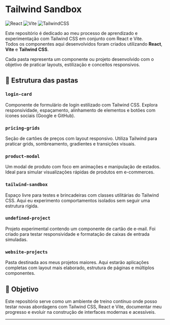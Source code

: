 # Tailwind Sandbox

![React](https://img.shields.io/badge/React-20232A?style=for-the-badge&logo=react&logoColor=61DAFB)
![Vite](https://img.shields.io/badge/Vite-646CFF?style=for-the-badge&logo=vite&logoColor=FFD62E)
![TailwindCSS](https://img.shields.io/badge/Tailwind_CSS-0EA5E9?style=for-the-badge&logo=tailwind-css&logoColor=white)

Este repositório é dedicado ao meu processo de aprendizado e experimentação com Tailwind CSS em conjunto com React e Vite.  
Todos os componentes aqui desenvolvidos foram criados utilizando **React**, **Vite** e **Tailwind CSS**.

Cada pasta representa um componente ou projeto desenvolvido com o objetivo de praticar layouts, estilização e conceitos responsivos.

## 📁 Estrutura das pastas

### `login-card`
Componente de formulário de login estilizado com Tailwind CSS. Explora responsividade, espaçamento, alinhamento de elementos e botões com ícones sociais (Google e GitHub).

### `pricing-grids`
Seção de cartões de preços com layout responsivo. Utiliza Tailwind para praticar grids, sombreamento, gradientes e transições visuais.

### `product-modal`
Um modal de produto com foco em animações e manipulação de estados. Ideal para simular visualizações rápidas de produtos em e-commerces.

### `tailwind-sandbox`
Espaço livre para testes e brincadeiras com classes utilitárias do Tailwind CSS. Aqui eu experimento comportamentos isolados sem seguir uma estrutura rígida.

### `undefined-project`
Projeto experimental contendo um componente de cartão de e-mail. Foi criado para testar responsividade e formatação de caixas de entrada simuladas.

### `website-projects`
Pasta destinada aos meus projetos maiores. Aqui estarão aplicações completas com layout mais elaborado, estrutura de páginas e múltiplos componentes.

## 📌 Objetivo

Este repositório serve como um ambiente de treino contínuo onde posso testar novas abordagens com Tailwind CSS, React e Vite, documentar meu progresso e evoluir na construção de interfaces modernas e acessíveis.

---
